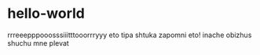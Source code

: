 # hello-world
rrreeepppooosssiiitttooorrryyy
eto tipa shtuka
zapomni eto!
inache obizhus
shuchu
mne plevat
